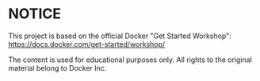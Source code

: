 # NOTICE

This project is based on the official Docker "Get Started Workshop":
https://docs.docker.com/get-started/workshop/

The content is used for educational purposes only. All rights to the original material belong to Docker Inc.
